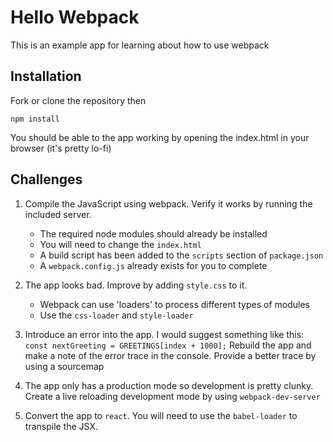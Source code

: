 # Hello Webpack

This is an example app for learning about how to use webpack

## Installation

Fork or clone the repository then

```
npm install
```

You should be able to the app working by opening the index.html in your browser (it's pretty lo-fi)

## Challenges

1. Compile the JavaScript using webpack. Verify it works by running the included server.

   - The required node modules should already be installed
   - You will need to change the `index.html`
   - A build script has been added to the `scripts` section of `package.json`
   - A `webpack.config.js` already exists for you to complete

2. The app looks bad. Improve by adding `style.css` to it.

   - Webpack can use 'loaders' to process different types of modules
   - Use the `css-loader` and `style-loader`

3. Introduce an error into the app. I would suggest something like this: `const nextGreeting = GREETINGS[index + 1000];` Rebuild the app and make a note of the error trace in the console. Provide a better trace by using a sourcemap

4. The app only has a production mode so development is pretty clunky. Create a live reloading development mode by using `webpack-dev-server`

5. Convert the app to `react`. You will need to use the `babel-loader` to transpile the JSX.
